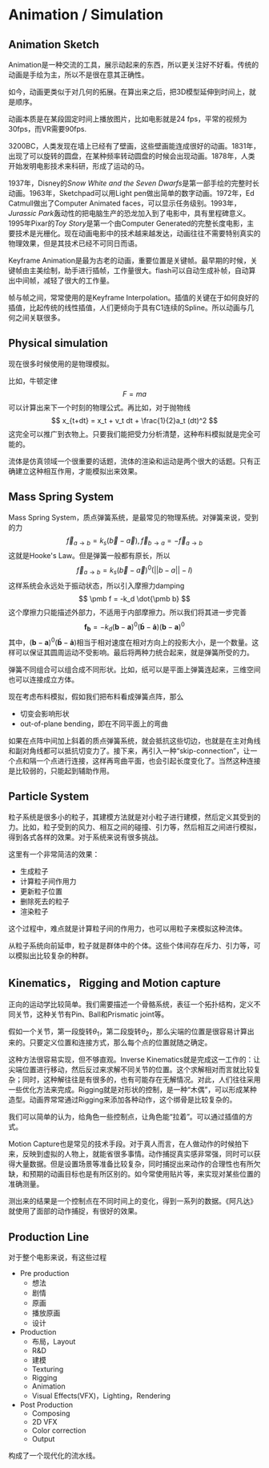 # Animation / Simulation

## Animation Sketch

Animation是一种交流的工具，展示动起来的东西，所以更关注好不好看。传统的动画是手绘为主，所以不是很在意其正确性。

如今，动画更类似于对几何的拓展。在算出来之后，把3D模型延伸到时间上，就是顺序。

动画本质是在某段固定时间上播放图片，比如电影就是24 fps，平常的视频为30fps，而VR需要90fps.

3200BC，人类发现在墙上已经有了壁画，这些壁画能连成很好的动画。1831年，出现了可以旋转的圆盘，在某种频率转动圆盘的时候会出现动画。1878年，人类开始发明电影技术来科研，形成了运动的马。

1937年，Disney的*Snow White and the Seven Dwarfs*是第一部手绘的完整时长动画。1963年，Sketchpad可以用Light pen做出简单的数字动画。1972年，Ed Catmull做出了Computer Animated faces，可以显示任务级别。1993年，*Jurassic Park*轰动性的把电脑生产的恐龙加入到了电影中，具有里程碑意义。1995年Pixar的*Toy Story*是第一个由Computer Generated的完整长度电影，主要技术是光栅化。现在动画电影中的技术越来越发达，动画往往不需要特别真实的物理效果，但是其技术已经不可同日而语。

Keyframe Animation是最为古老的动画，重要位置是关键帧。最早期的时候，关键帧由主美绘制，助手进行插帧，工作量很大。flash可以自动生成补帧，自动算出中间帧，减轻了很大的工作量。

帧与帧之间，常常使用的是Keyframe Interpolation。插值的关键在于如何良好的插值，比起传统的线性插值，人们更倾向于具有C1连续的Spline。所以动画与几何之间关联很多。

## Physical simulation

现在很多时候使用的是物理模拟。

比如，牛顿定律
$$
F = ma
$$
可以计算出来下一个时刻的物理公式。再比如，对于抛物线
$$
x_{t+dt} = x_t + v_t dt + \frac{1}{2}a_t (dt)^2
$$
这完全可以推广到衣物上。只要我们能把受力分析清楚，这种布料模拟就是完全可能的。

流体是仿真领域一个很重要的话题，流体的渲染和运动是两个很大的话题。只有正确建立这种相互作用，才能模拟出来效果。

## Mass Spring System

Mass Spring System，质点弹簧系统，是最常见的物理系统。对弹簧来说，受到的力
$$
\vec f_{a\to b} = k_s(\vec b - \vec a), \vec f_{b \to a} = -\vec f_{a \to b}
$$
这就是Hooke's Law。但是弹簧一般都有原长，所以
$$
\vec f_{a\to b} = k_s (\vec b-\vec a)^0 (||b-a||-l)
$$
这样系统会永远处于振动状态，所以引入摩擦力damping
$$
\pmb f = -k_d \dot{\pmb b}
$$
这个摩擦力只能描述外部力，不适用于内部摩擦力。所以我们将其进一步完善
$$
\pmb{f_b} = -k_d (\pmb{b} - \pmb{a})^0 (\pmb{\dot b} - \pmb {\dot a}) (\pmb{b} - \pmb{a})^0
$$
其中，$(\pmb{b} - \pmb{a})^0 (\pmb{\dot b} - \pmb {\dot a})$相当于相对速度在相对方向上的投影大小，是一个数量。这样可以保证其圆周运动不受影响。最后将两种力统合起来，就是弹簧所受的力。

弹簧不同组合可以组合成不同形状。比如，纸可以是平面上弹簧连起来，三维空间也可以连接成立方体。

现在考虑布料模拟，假如我们把布料看成弹簧点阵，那么

- 切变会影响形状
- out-of-plane bending，即在不同平面上的弯曲

如果在点阵中间加上斜着的质点弹簧系统，就会抵抗这些切边，也就是在主对角线和副对角线都可以抵抗切变力了。接下来，再引入一种“skip-connection”，让一个点和隔一个点进行连接，这样再弯曲平面，也会引起长度变化了。当然这种连接是比较弱的，只能起到辅助作用。

## Particle System

粒子系统是很多小的粒子，其建模方法就是对小粒子进行建模，然后定义其受到的力。比如，粒子受到的风力、相互之间的碰撞、引力等，然后相互之间进行模拟，得到各式各样的效果。对于系统来说有很多挑战。

这里有一个非常简洁的效果：

- 生成粒子
- 计算粒子间作用力
- 更新粒子位置
- 删除死去的粒子
- 渲染粒子

这个过程中，难点就是计算粒子间的作用力，也可以用粒子来模拟这种流体。

从粒子系统向前延申，粒子就是群体中的个体。这些个体间存在斥力、引力等，可以模拟出比较复杂的种群。

## Kinematics， Rigging and Motion capture

正向的运动学比较简单。我们需要描述一个骨骼系统，表征一个拓扑结构，定义不同关节，这种关节有Pin、Ball和Prismatic joint等。

假如一个关节，第一段旋转$\theta_1$，第二段旋转$\theta_2$，那么尖端的位置是很容易计算出来的。只要定义位置和连接方式，那么每个点的位置就随之确定。

这种方法很容易实现，但不够直观。Inverse Kinematics就是完成这一工作的：让尖端位置进行移动，然后反过来求解不同关节的位置。这个求解相对而言就比较复杂；同时，这种解往往是有很多的，也有可能存在无解情况。对此，人们往往采用一些优化方法来完成。Rigging就是对形状的控制，是一种“木偶”，可以形成某种造型。动画界常常通过Rigging来添加各种动作，这个绑骨是比较复杂的。

我们可以简单的认为，给角色一些控制点，让角色能“拉着”。可以通过插值的方式。

Motion Capture也是常见的技术手段。对于真人而言，在人做动作的时候拍下来，反映到虚拟的人物上，就能省很多事情。动作捕捉真实感非常强，同时可以获得大量数据。但是设置场景等准备比较复杂，同时捕捉出来动作的合理性也有所欠缺，和预期的动画目标也是有所区别的。如今常使用贴片等，来实现对某些位置的准确测量。

测出来的结果是一个控制点在不同时间上的变化，得到一系列的数据。《阿凡达》就使用了面部的动作捕捉，有很好的效果。

## Production Line

对于整个电影来说，有这些过程

- Pre production
  - 想法
  - 剧情
  - 原画
  - 播放原画
  - 设计
- Production
  - 布局，Layout
  - R&D
  - 建模
  - Texturing
  - Rigging
  - Animation
  - Visual Effects(VFX)，Lighting，Rendering
- Post Production
  - Composing
  - 2D VFX
  - Color correction
  - Output

构成了一个现代化的流水线。